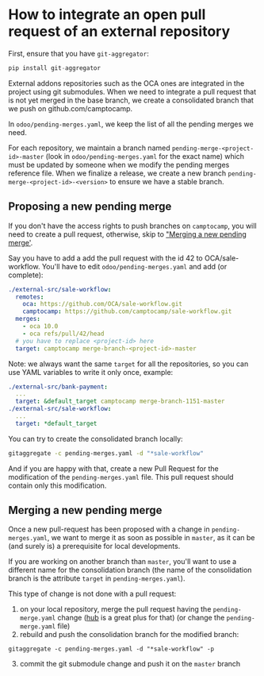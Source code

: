 # How to integrate an open pull request of an external repository

First, ensure that you have `git-aggregator`:

```python
pip install git-aggregator
```

External addons repositories such as the OCA ones are integrated in the project
using git submodules.  When we need to integrate a pull request that is not yet
merged in the base branch, we create a consolidated branch that we push on
github.com/camptocamp.

In `odoo/pending-merges.yaml`, we keep the list of all the pending merges we need.

For each repository, we maintain a branch named
`pending-merge-<project-id>-master` (look in `odoo/pending-merges.yaml` for the
exact name)  which must be updated by someone when we modify the pending merges
reference file.  When we finalize a release, we create a new branch
`pending-merge-<project-id>-<version>` to ensure we have a stable branch.

## Proposing a new pending merge

If you don't have the access rights to push branches on `camptocamp`, you will
need to create a pull request, otherwise, skip to ["Merging a new pending
merge'](#merging-a-new-pending-merge).

Say you have to add a add the pull request with the id 42 to OCA/sale-workflow.
You'll have to edit `odoo/pending-merges.yaml` and add (or complete):

```yaml
./external-src/sale-workflow:
  remotes:
    oca: https://github.com/OCA/sale-workflow.git
    camptocamp: https://github.com/camptocamp/sale-workflow.git
  merges:
    - oca 10.0
    - oca refs/pull/42/head
  # you have to replace <project-id> here
  target: camptocamp merge-branch-<project-id>-master
```

Note: we always want the same `target` for all the repositories, so you can use
YAML variables to write it only once, example:

```yaml
./external-src/bank-payment:
  ...
  target: &default_target camptocamp merge-branch-1151-master
./external-src/sale-workflow:
  ...
  target: *default_target
```

You can try to create the consolidated branch locally:

```bash
gitaggregate -c pending-merges.yaml -d "*sale-workflow"
```

And if you are happy with that, create a new Pull Request for the modification
of the `pending-merges.yaml` file.
This pull request should contain only this modification.

## Merging a new pending merge

Once a new pull-request has been proposed with a change in `pending-merges.yaml`,
we want to merge it as soon as possible in `master`, as it can be (and surely
is) a prerequisite for local developments.

If you are working on another branch than `master`, you'll want to use a
different name for the consolidation branch (the name of the consolidation
branch is the attribute `target` in `pending-merges.yaml`).

This type of change is not done with a pull request:

1. on your local repository, merge the pull request having the
   `pending-merge.yaml` change ([hub](https://hub.github.com) is a great plus
   for that) (or change the `pending-merge.yaml` file)
2. rebuild and push the consolidation branch for the modified branch:

  ```
  gitaggregate -c pending-merges.yaml -d "*sale-workflow" -p
  ```

3. commit the git submodule change and push it on the `master` branch

